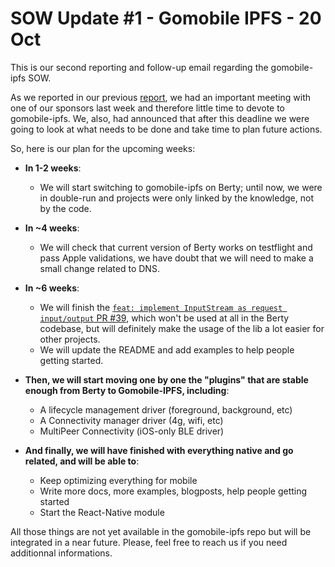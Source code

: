 # SOW Update #1 - Gomobile IPFS - 20 Oct

This is our second reporting and follow-up email regarding the gomobile-ipfs SOW. 

As we reported in our previous [report](https://github.com/berty/community/blob/master/meeting-notes/2020/Q4/2020-10-02--sow-gomobile-ipfs.md), we had an important meeting with one of our sponsors last week and therefore little time to devote to gomobile-ipfs. We, also, had announced that after this deadline we were going to look at what needs to be done and take time to plan future actions. 

So, here is our plan for the upcoming weeks: 
* **In 1-2 weeks**: 
    * We will start switching to gomobile-ipfs on Berty; until now, we were in double-run and projects were only linked by the knowledge, not by the code.
* **In ~4 weeks**: 
    * We will check that current version of Berty works on testflight and pass Apple validations, we have doubt that we will need to make a small change related to DNS.
* **In ~6 weeks**: 
    * We will finish the [`feat: implement InputStream as request input/output` PR #39](https://github.com/ipfs-shipyard/gomobile-ipfs/pull/39), which won't be used at all in the Berty codebase, but will definitely make the usage of the lib a lot easier for other projects.
    * We will update the README and add examples to help people getting started.

* **Then, we will start moving one by one the "plugins" that are stable enough from Berty to Gomobile-IPFS, including**: 
    * A lifecycle management driver (foreground, background, etc)
    * A Connectivity manager driver (4g, wifi, etc)
    * MultiPeer Connectivity (iOS-only BLE driver)
* **And finally, we will have finished with everything native and go related, and will be able to**:
    * Keep optimizing everything for mobile
    * Write more docs, more examples, blogposts, help people getting started
    * Start the React-Native module

All those things are not yet available in the gomobile-ipfs repo but will be integrated in a near future. Please, feel free to reach us if you need additionnal informations. 
